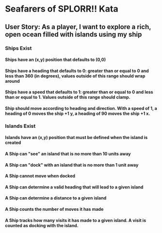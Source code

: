 # Seafarers of SPLORR!! Kata

## User Story: As a player, I want to explore a rich, open ocean filled with islands using my ship

### Ships Exist

#### Ships have an (x,y) position that defaults to (0,0)

#### Ships have a heading that defaults to 0: greater than or equal to 0 and less than 360 (in degrees), values outside of this range should wrap around

#### Ships have a speed that defaults to 1: greater than or equal to 0 and less than or equal to 1. Values outside of this range should clamp.

#### Ship should move according to heading and direction. With a speed of 1, a heading of 0 moves the ship +1 y, a heading of 90 moves the ship +1 x.

### Islands Exist

#### Islands have an (x,y) position that must be defined when the island is created

#### A Ship can "see" an island that is no more than 10 units away

#### A Ship can "dock" with an island that is no more than 1 unit away

#### A Ship cannot move when docked

#### A Ship can determine a valid heading that will lead to a given island

#### A Ship can determine a distance to a given island

#### A Ship counts the number of moves it has made

#### A Ship tracks how many visits it has made to a given island. A visit is counted as docking with the island. 